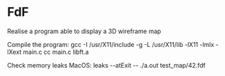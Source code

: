 # FdF
Realise a program able to display a 3D wireframe map

Compile the program:
	gcc -I /usr/X11/include -g -L /usr/X11/lib -lX11 -lmlx -lXext main.c
	cc main.c libft.a

Check memory leaks MacOS:
	leaks --atExit -- ./a.out test_map/42.fdf